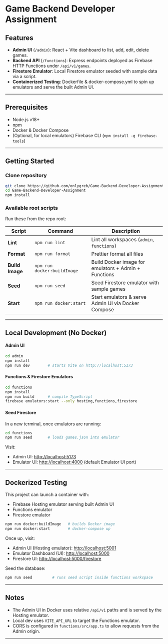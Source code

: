 # Game Backend Developer Assignment

## Features

- **Admin UI** (`/admin`): React + Vite dashboard to list, add, edit, delete games.
- **Backend API** (`/functions`): Express endpoints deployed as Firebase HTTP Functions under `/api/v1/games`.
- **Firestore Emulator**: Local Firestore emulator seeded with sample data via a script.
- **Containerized Testing**: Dockerfile & docker-compose.yml to spin up emulators and serve the built Admin UI.

---

## Prerequisites

- Node.js v18+
- npm
- Docker & Docker Compose
- (Optional, for local emulators) Firebase CLI (`npm install -g firebase-tools`)

---

## Getting Started

### Clone repository

```bash
git clone https://github.com/onlygreb/Game-Backend-Developer-Assignment.git
cd Game-Backend-Developer-Assignment
npm install
```

### Available root scripts

Run these from the repo root:

| Script          | Command                     | Description                                          |
| --------------- | --------------------------- | ---------------------------------------------------- |
| **Lint**        | `npm run lint`              | Lint all workspaces (`admin`, `functions`)           |
| **Format**      | `npm run format`            | Prettier format all files                            |
| **Build Image** | `npm run docker:buildImage` | Build Docker image for emulators + Admin + Functions |
| **Seed**        | `npm run seed`              | Seed Firestore emulator with sample games            |
| **Start**       | `npm run docker:start`      | Start emulators & serve Admin UI via Docker Compose  |

---

## Local Development (No Docker)

#### Admin UI

```bash
cd admin
npm install
npm run dev        # starts Vite on http://localhost:5173
```

#### Functions & Firestore Emulators

```bash
cd functions
npm install
npm run build      # compile TypeScript
firebase emulators:start --only hosting,functions,firestore
```

#### Seed Firestore

In a new terminal, once emulators are running:

```bash
cd functions
npm run seed       # loads games.json into emulator
```

Visit:

- Admin UI: [http://localhost:5173](http://localhost:5173)
- Emulator UI: [http://localhost:4000](http://localhost:4000) (default Emulator UI port)

---

## Dockerized Testing

This project can launch a container with:

- Firebase Hosting emulator serving built Admin UI
- Functions emulator
- Firestore emulator

```bash
npm run docker:buildImage   # builds Docker image
npm run docker:start        # docker-compose up
```

Once up, visit:

- Admin UI (Hosting emulator): [http://localhost:5001](http://localhost:5001)
- Emulator Dashboard (UI): [http://localhost:5000](http://localhost:5000)
- Firestore UI: [http://localhost:5000/firestore](http://localhost:5000/firestore)

Seed the database:

```bash
npm run seed         # runs seed script inside functions workspace
```

---

## Notes

- The Admin UI in Docker uses relative `/api/v1` paths and is served by the Hosting emulator.
- Local dev uses `VITE_API_URL` to target the Functions emulator.
- CORS is configured in `functions/src/app.ts` to allow requests from the Admin origin.

---
